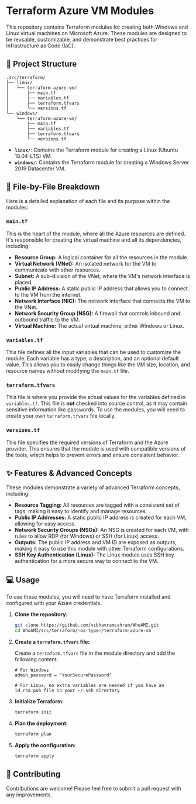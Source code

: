 # Terraform Azure VM Modules

This repository contains Terraform modules for creating both Windows and Linux virtual machines on Microsoft Azure. These modules are designed to be reusable, customizable, and demonstrate best practices for Infrastructure as Code (IaC).

## 🚀 Project Structure

```
.src/terraform/
├── linux/
│   └── terraform-azure-vm/
│       ├── main.tf
│       ├── variables.tf
│       ├── terraform.tfvars
│       └── versions.tf
└── windows/
    └── terraform-azure-vm/
        ├── main.tf
        ├── variables.tf
        ├── terraform.tfvars
        └── versions.tf

```

- **`linux/`**: Contains the Terraform module for creating a Linux (Ubuntu 18.04-LTS) VM.
- **`windows/`**: Contains the Terraform module for creating a Windows Server 2019 Datacenter VM.

## 📄 File-by-File Breakdown

Here is a detailed explanation of each file and its purpose within the modules:

### `main.tf`

This is the heart of the module, where all the Azure resources are defined. It's responsible for creating the virtual machine and all its dependencies, including:

- **Resource Group:** A logical container for all the resources in the module.
- **Virtual Network (VNet):** An isolated network for the VM to communicate with other resources.
- **Subnet:** A sub-division of the VNet, where the VM's network interface is placed.
- **Public IP Address:** A static public IP address that allows you to connect to the VM from the internet.
- **Network Interface (NIC):** The network interface that connects the VM to the VNet.
- **Network Security Group (NSG):** A firewall that controls inbound and outbound traffic to the VM.
- **Virtual Machine:** The actual virtual machine, either Windows or Linux.

### `variables.tf`

This file defines all the input variables that can be used to customize the module. Each variable has a type, a description, and an optional default value. This allows you to easily change things like the VM size, location, and resource names without modifying the `main.tf` file.

### `terraform.tfvars`

This file is where you provide the actual values for the variables defined in `variables.tf`. This file is **not** checked into source control, as it may contain sensitive information like passwords. To use the modules, you will need to create your own `terraform.tfvars` file locally.

### `versions.tf`

This file specifies the required versions of Terraform and the Azure provider. This ensures that the module is used with compatible versions of the tools, which helps to prevent errors and ensure consistent behavior.

## ✨ Features & Advanced Concepts

These modules demonstrate a variety of advanced Terraform concepts, including:

- **Resource Tagging:** All resources are tagged with a consistent set of tags, making it easy to identify and manage resources.
- **Public IP Addresses:** A static public IP address is created for each VM, allowing for easy access.
- **Network Security Groups (NSGs):** An NSG is created for each VM, with rules to allow RDP (for Windows) or SSH (for Linux) access.
- **Outputs:** The public IP address and VM ID are exposed as outputs, making it easy to use this module with other Terraform configurations.
- **SSH Key Authentication (Linux):** The Linux module uses SSH key authentication for a more secure way to connect to the VM.

## 💻 Usage

To use these modules, you will need to have Terraform installed and configured with your Azure credentials.

1. **Clone the repository:**

   ```bash
   git clone https://github.com/vibhavramcahran/WhoAMI.git
   cd WhoAMI/src/terraform/<os-type>/terraform-azure-vm
   ```

2. **Create a `terraform.tfvars` file:**

   Create a `terraform.tfvars` file in the module directory and add the following content:

   ```hcl
   # For Windows
   admin_password = "YourSecurePassword"

   # For Linux, no extra variables are needed if you have an id_rsa.pub file in your ~/.ssh directory
   ```

3. **Initialize Terraform:**

   ```bash
   terraform init
   ```

4. **Plan the deployment:**

   ```bash
   terraform plan
   ```

5. **Apply the configuration:**

   ```bash
   terraform apply
   ```

## 🤝 Contributing

Contributions are welcome! Please feel free to submit a pull request with any improvements.